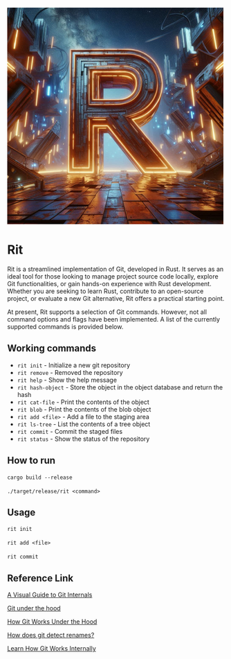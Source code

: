 ![R](/R.png)
# Rit 
Rit is a streamlined implementation of Git, developed in Rust. It serves as an ideal tool for those looking to manage project source code locally, explore Git functionalities, or gain hands-on experience with Rust development. Whether you are seeking to learn Rust, contribute to an open-source project, or evaluate a new Git alternative, Rit offers a practical starting point.

At present, Rit supports a selection of Git commands. However, not all command options and flags have been implemented. A list of the currently supported commands is provided below.

## Working commands
- `rit init` - Initialize a new git repository
- `rit remove` - Removed the repository
- `rit help` - Show the help message
- `rit hash-object` - Store the object in the object database and return the hash
- `rit cat-file` - Print the contents of the object
- `rit blob` - Print the contents of the blob object
- `rit add <file>` - Add a file to the staging area
- `rit ls-tree` - List the contents of a tree object
- `rit commit` - Commit the staged files
- `rit status` - Show the status of the repository

## How to run
```shell
cargo build --release

./target/release/rit <command>
```

## Usage
```shell
rit init

rit add <file>

rit commit
```


## Reference Link
[A Visual Guide to Git Internals](https://www.freecodecamp.org/news/git-internals-objects-branches-create-repo/)

[Git under the hood](https://coderefinery.github.io/git-intro/under-the-hood/)

[How Git Works Under the Hood](https://www.freecodecamp.org/news/git-under-the-hood)

[How does git detect renames?](https://chelseatroy.com/2020/05/09/question-how-does-git-detect-renames/)

[Learn How Git Works Internally](https://www.gitkraken.com/gitkon/how-does-git-work-under-the-hood#:~:text=Let%E2%80%99s%20take%20a%20look%20at%20how%20Git%20works%20under%20the)

